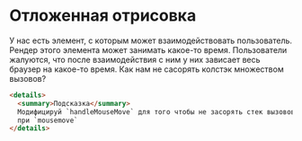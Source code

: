 # Отложенная отрисовка

У нас есть элемент, с которым может взаимодействовать пользователь. Рендер этого элемента может занимать какое-то время. Пользователи жалуются, что после взаимодействия с ним у них зависает весь браузер на какое-то время. Как нам не сасорять колстэк множеством вызовов?

```html
<details>
  <summary>Подсказка</summary>
  Модифицируй `handleMouseMove` для того чтобы не засорять стек вызовов функций
  при `mousemove`
</details>
```
